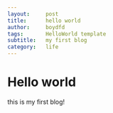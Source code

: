 ```yaml
---
layout:     post
title:      hello world
author:     boydfd
tags:       HelloWorld template
subtitle:   my first blog
category:   life
---
```


# Hello world

this is my first blog!
